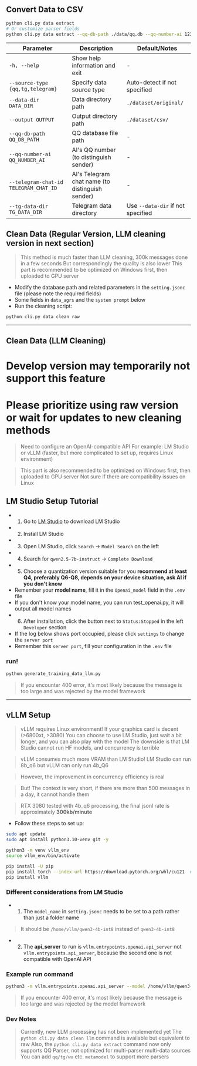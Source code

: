## Convert Data to CSV
```bash
python cli.py data extract
# Or customize parser fields
python cli.py data extract --qq-db-path ./data/qq.db --qq-number-ai 1234567890--output ./dataset/csv
```

| Parameter | Description | Default/Notes |
|-----------|-------------|---------------|
| `-h, --help` | Show help information and exit | - |
| `--source-type {qq,tg,telegram}` | Specify data source type | Auto-detect if not specified |
| `--data-dir DATA_DIR` | Data directory path | `./dataset/original/` |
| `--output OUTPUT` | Output directory path | `./dataset/csv/` |
| `--qq-db-path QQ_DB_PATH` | QQ database file path | - |
| `--qq-number-ai QQ_NUMBER_AI` | AI's QQ number (to distinguish sender) | - |
| `--telegram-chat-id TELEGRAM_CHAT_ID` | AI's Telegram chat name (to distinguish sender) | - |
| `--tg-data-dir TG_DATA_DIR` | Telegram data directory | Use `--data-dir` if not specified |


## Clean Data (Regular Version, LLM cleaning version in next section)
> This method is much faster than LLM cleaning, 300k messages done in a few seconds
> But correspondingly the quality is also lower
> This part is recommended to be optimized on Windows first, then uploaded to GPU server

* Modify the database path and related parameters in the `setting.jsonc` file (please note the required fields)
* Some fields in `data_agrs` and the `system prompt` below
* Run the cleaning script:

```bash
python cli.py data clean raw
```
---
## Clean Data (LLM Cleaning)
# Develop version may temporarily not support this feature
# Please prioritize using raw version or wait for updates to new cleaning methods
> Need to configure an OpenAI-compatible API
> For example: LM Studio or vLLM (faster, but more complicated to set up, requires Linux environment)

> This part is also recommended to be optimized on Windows first, then uploaded to GPU server
> Not sure if there are compatibility issues on Linux
## LM Studio Setup Tutorial
* 1. Go to [LM Studio](https://lmstudio.ai/) to download LM Studio
* 2. Install LM Studio
* 3. Open LM Studio, click `Search` -> `Model Search` on the left
* 4. Search for `qwen2.5-7b-instruct` -> `Complete Download`
* 5. Choose a quantization version suitable for you **recommend at least Q4, preferably Q6-Q8, depends on your device situation, ask AI if you don't know**
* Remember your **model name**, fill it in the `Openai_model` field in the `.env` file
* If you don't know your model name, you can run test_openai.py, it will output all model names
* 6. After installation, click the button next to `Status:Stopped` in the left `Developer` section
* If the log below shows port occupied, please click `settings` to change the `server port`
* Remember this `server port`, fill your configuration in the `.env` file

### run!
```bash
python generate_training_data_llm.py
```
> If you encounter 400 error, it's most likely because the message is too large and was rejected by the model framework

---

## vLLM Setup
> vLLM requires Linux environment!
> If your graphics card is decent (>6800xt, >3080)
> You can choose to use LM Studio, just wait a bit longer, and you can also play with the model
> The downside is that LM Studio cannot run HF models, and concurrency is terrible

> vLLM consumes much more VRAM than LM Studio! LM Studio can run 8b_q6 but vLLM can only run 4b_Q6

> However, the improvement in concurrency efficiency is real

> But! The context is very short, if there are more than 500 messages in a day, it cannot handle them

> RTX 3080 tested with 4b_q6 processing, the final jsonl rate is approximately **300kb/minute**
* Follow these steps to set up:
```bash
sudo apt update
sudo apt install python3.10-venv git -y

python3 -m venv vllm_env
source vllm_env/bin/activate

pip install -U pip
pip install torch --index-url https://download.pytorch.org/whl/cu121  # If you use CUDA
pip install vllm
```

### Different considerations from LM Studio
* 1. The `model_name` in `setting.jsonc` needs to be set to a path rather than just a folder name
> It should be `/home/vllm/qwen3-4b-int8` instead of `qwen3-4b-int8`
* 2. The **api_server** to run is `vllm.entrypoints.openai.api_server` not `vllm.entrypoints.api_server`, because the second one is not compatible with OpenAI API

### Example run command
```bash
python3 -m vllm.entrypoints.openai.api_server --model /home/vllm/qwen3-4b-int8 --gpu-memory-utilization 0.7 --max-model-len 10240 --max-num-seqs 4 --max-num-batched-tokens 2048 --dtype auto
```
> If you encounter 400 error, it's most likely because the message is too large and was rejected by the model framework


### Dev Notes
> Currently, new LLM processing has not been implemented yet
> The `python cli.py data clean llm` command is available but equivalent to raw
> Also, the `python cli.py data extract` command now only supports QQ Parser, not optimized for multi-parser multi-data sources
> You can add `qq/tg/wx` etc. `metamodel` to support more parsers